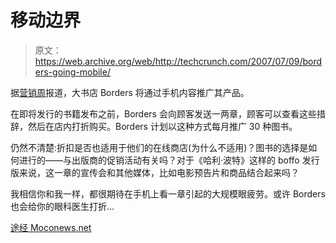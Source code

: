 # 移动边界

> 原文：<https://web.archive.org/web/http://techcrunch.com/2007/07/09/borders-going-mobile/>

据[营销周](https://web.archive.org/web/20140308133420/http://www.marketingweek.co.uk/item/57023/254/260/3)报道，大书店 Borders 将通过手机内容推广其产品。

在即将发行的书籍发布之前，Borders 会向顾客发送一两章，顾客可以查看这些措辞，然后在店内打折购买。Borders 计划以这种方式每月推广 30 种图书。

仍然不清楚:折扣是否也适用于他们的在线商店(为什么不适用)？图书的选择是如何进行的——与出版商的促销活动有关吗？对于《哈利·波特》这样的 boffo 发行版来说，这一章的宣传会和其他媒体，比如电影预告片和商品结合起来吗？

我相信你和我一样，都很期待在手机上看一章引起的大规模眼疲劳。或许 Borders 也会给你的眼科医生打折…

[途经 Moconews.net](https://web.archive.org/web/20140308133420/http://www.moconews.net/)